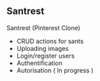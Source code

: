 ## Santrest

Santrest (Pinterest Clone)
 - CRUD actions for sants
 - Uploading images
 - Login/register users
 - Authentification
 - Autorisation ( In progress )
